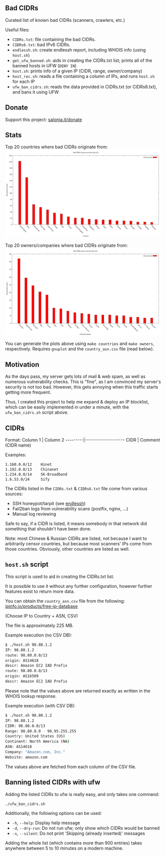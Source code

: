 ## Bad CIDRs
Curated list of known bad CIDRs (scanners, crawlers, etc.)

Useful files:
- `CIDRs.txt`: file containing the bad CIDRs.
- `CIDRs6.txt`: bad IPv6 CIDRs.
- `endlessh.sh`: create endlessh report, including WHOIS info (using `host.sh`)
- `get_ufw_banned.sh`: aids in creating the CIDRs.txt list; prints all of the banned hosts in UFW (`DENY IN`)
- `host.sh`: prints info of a given IP (CIDR, range, owner/company)
- `host_rec.sh`: reads a file containing a column of IPs, and runs `host.sh` for each IP
- `ufw_ban_cidrs.sh`: reads the data provided in CIDRs.txt (or CIDRs6.txt), and bans it using UFW

## Donate
Support this project: [salonia.it/donate](https://salonia.it/donate)

## Stats
Top 20 countries where bad CIDRs originate from:
![countries](img/countries.png)

Top 20 owners/companies where bad CIDRs originate from:
![owners](img/owners.png)

You can generate the plots above using `make countries` and `make owners`, respectively.
Requires `gnuplot` and the `country_asn.csv` file (read below).

## Motivation
As the days pass, my server gets lots of mail & web spam, as well as numerous vulnerability checks.
This is "fine", as I am convinced my server's security is not too bad.
However, this gets annoying when this traffic starts getting more frequent.

Thus, I created this project to help me expand & deploy an IP blocklist,
which can be easily implemented in under a minute, with the `ufw_ban_cidrs.sh` script above.

## CIDRs
Format:
Column 1 | Column 2
---------|--------------------
CIDR     | Comment (CIDR name)

Examples:

```
1.160.0.0/12    Hinet
1.192.0.0/13    Chinanet
1.234.0.0/14    SK-Broadband
1.6.53.0/24     Sify
```

The CIDRs listed in the `CIDRs.txt` & `CIDRs6.txt` file come from various sources:
- SSH honeypot/tarpit (see [endlessh](https://github.com/skeeto/endlessh))
- Fail2ban logs from vulnerability scans (postfix, nginx, ...)
- Manual log reviewing

Safe to say, if a CIDR is listed, it means somebody in that network did something that shouldn't have been done.

Note: most Chinese & Russian CIDRs are listed, not because I want to arbitrarily censor countries,
but because most scanners' IPs come from those countries. Obviously, other countries are listed as well.

## `host.sh` script
This script is used to aid in creating the CIDRs.txt list.

It is possible to use it without any further configuration,
however further features exist to return more data.

You can obtain the `country_asn.csv` file from the following:
[ipinfo.io/products/free-ip-database](https://ipinfo.io/products/free-ip-database)

(Choose IP to Country + ASN, CSV)

The file is approximately 225 MB.

Example execution (no CSV DB):

```bash
$ ./host.sh 98.80.1.2
IP: 98.80.1.2
route: 98.80.0.0/13
origin: AS14618
descr: Amazon EC2 IAD Prefix
route: 98.80.0.0/13
origin: AS16509
descr: Amazon EC2 IAD Prefix
```

Please note that the values above are returned exactly
as written in the WHOIS lookup response.

Example execution (with CSV DB):

```bash
$ ./host.sh 98.80.1.2
IP: 98.80.1.2
CIDR: 98.80.0.0/13
Range: 98.80.0.0 - 98.95.255.255
Country: United States (US)
Continent: North America (NA)
ASN: AS14618
Company: "Amazon.com, Inc."
Website: amazon.com
```

The values above are fetched from each column of the CSV file.

## Banning listed CIDRs with ufw
Adding the listed CIDRs to ufw is really easy, and only takes one command:

```
./ufw_ban_cidrs.sh
```

Additionally, the following options can be used:
- `-h`, `--help`: Display help message
- `-d`, `--dry-run`: Do not run ufw; only show which CIDRs would be banned
- `-s`, `--silent`: Do not print 'Skipping (already inserted)' messages

Adding the whole list (which contains more than 900 entries)
takes anywhere between 5 to 10 minutes on a modern machine.
